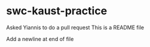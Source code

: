 swc-kaust-practice
==================

Asked Yiannis to do a pull request
This is a README file 

Add a newline at end of file 
